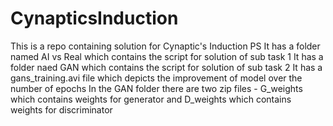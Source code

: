 # CynapticsInduction
This is a repo containing solution for Cynaptic's Induction PS
It has a folder named AI vs Real which contains the script for solution of sub task 1
It has a folder naed GAN which contains the script for solution of sub task 2
It has a gans_training.avi file which depicts the improvement of model over the number of epochs
In the GAN folder there are two zip files - G_weights which contains weights for generator and D_weights which contains weights for discriminator
